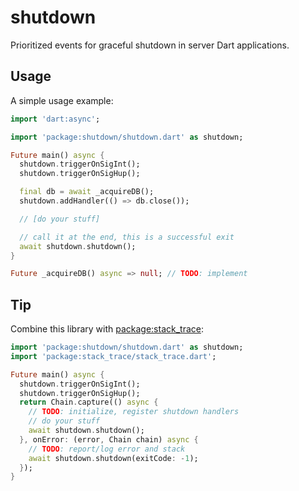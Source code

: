 # shutdown

Prioritized events for graceful shutdown in server Dart applications.

## Usage

A simple usage example:

````dart
import 'dart:async';

import 'package:shutdown/shutdown.dart' as shutdown;

Future main() async {
  shutdown.triggerOnSigInt();
  shutdown.triggerOnSigHup();

  final db = await _acquireDB();
  shutdown.addHandler(() => db.close());

  // [do your stuff]

  // call it at the end, this is a successful exit
  await shutdown.shutdown();
}

Future _acquireDB() async => null; // TODO: implement
````

## Tip

Combine this library with [package:stack_trace](https://pub.dartlang.org/packages/stack_trace):

````dart
import 'package:shutdown/shutdown.dart' as shutdown;
import 'package:stack_trace/stack_trace.dart';

Future main() async {
  shutdown.triggerOnSigInt();
  shutdown.triggerOnSigHup();
  return Chain.capture(() async {
    // TODO: initialize, register shutdown handlers
    // do your stuff
    await shutdown.shutdown();
  }, onError: (error, Chain chain) async {
    // TODO: report/log error and stack
    await shutdown.shutdown(exitCode: -1);
  });
}
````
